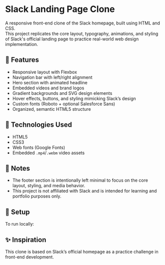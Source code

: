 # Slack Landing Page Clone

A responsive front-end clone of the Slack homepage, built using HTML and CSS.  
This project replicates the core layout, typography, animations, and styling of Slack's official landing page to practice real-world web design implementation.

## 🚀 Features

- Responsive layout with Flexbox
- Navigation bar with left/right alignment
- Hero section with animated headline
- Embedded videos and brand logos
- Gradient backgrounds and SVG design elements
- Hover effects, buttons, and styling mimicking Slack’s design
- Custom fonts (Roboto + optional Salesforce Sans)
- Organized, semantic HTML5 structure

## 🔧 Technologies Used

- HTML5
- CSS3
- Web fonts (Google Fonts)
- Embedded `.mp4`/`.webm` video assets

## 📌 Notes

- The footer section is intentionally left minimal to focus on the core layout, styling, and media behavior.
- This project is not affiliated with Slack and is intended for learning and portfolio purposes only.

## 📁 Setup

To run locally:



## ✨ Inspiration
This clone is based on Slack’s official homepage as a practice challenge in front-end development.